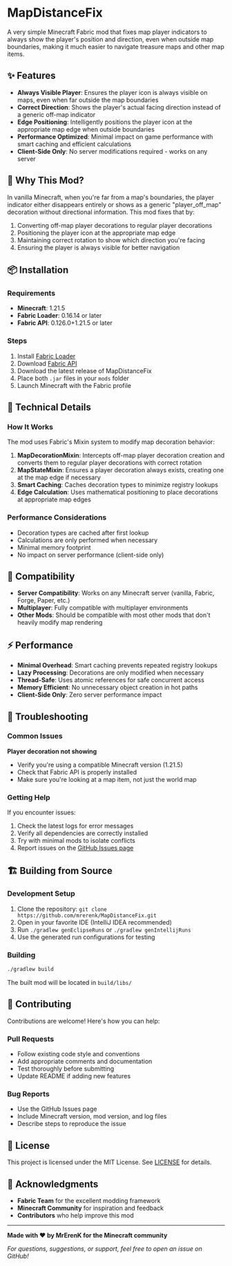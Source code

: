 # MapDistanceFix

A very simple Minecraft Fabric mod that fixes map player indicators to always show the player's position and direction, even when outside map boundaries, making it much easier to navigate treasure maps and other map items.

## ✨ Features

- **Always Visible Player**: Ensures the player icon is always visible on maps, even when far outside the map boundaries
- **Correct Direction**: Shows the player's actual facing direction instead of a generic off-map indicator
- **Edge Positioning**: Intelligently positions the player icon at the appropriate map edge when outside boundaries
- **Performance Optimized**: Minimal impact on game performance with smart caching and efficient calculations
- **Client-Side Only**: No server modifications required - works on any server

## 🎯 Why This Mod?

In vanilla Minecraft, when you're far from a map's boundaries, the player indicator either disappears entirely or shows as a generic "player_off_map" decoration without directional information. This mod fixes that by:

1. Converting off-map player decorations to regular player decorations
2. Positioning the player icon at the appropriate map edge
3. Maintaining correct rotation to show which direction you're facing
4. Ensuring the player is always visible for better navigation

## 📦 Installation

### Requirements
- **Minecraft**: 1.21.5
- **Fabric Loader**: 0.16.14 or later
- **Fabric API**: 0.126.0+1.21.5 or later

### Steps
1. Install [Fabric Loader](https://fabricmc.net/use/)
2. Download [Fabric API](https://modrinth.com/mod/fabric-api)
3. Download the latest release of MapDistanceFix
4. Place both `.jar` files in your `mods` folder
5. Launch Minecraft with the Fabric profile

## 🔧 Technical Details

### How It Works

The mod uses Fabric's Mixin system to modify map decoration behavior:

1. **MapDecorationMixin**: Intercepts off-map player decoration creation and converts them to regular player decorations with correct rotation
2. **MapStateMixin**: Ensures a player decoration always exists, creating one at the map edge if necessary
3. **Smart Caching**: Caches decoration types to minimize registry lookups
4. **Edge Calculation**: Uses mathematical positioning to place decorations at appropriate map edges

### Performance Considerations

- Decoration types are cached after first lookup
- Calculations are only performed when necessary
- Minimal memory footprint
- No impact on server performance (client-side only)

## 🔄 Compatibility

- **Server Compatibility**: Works on any Minecraft server (vanilla, Fabric, Forge, Paper, etc.)
- **Multiplayer**: Fully compatible with multiplayer environments
- **Other Mods**: Should be compatible with most other mods that don't heavily modify map rendering

## ⚡ Performance

- **Minimal Overhead**: Smart caching prevents repeated registry lookups
- **Lazy Processing**: Decorations are only modified when necessary
- **Thread-Safe**: Uses atomic references for safe concurrent access
- **Memory Efficient**: No unnecessary object creation in hot paths
- **Client-Side Only**: Zero server performance impact

## 🐛 Troubleshooting

### Common Issues

**Player decoration not showing**
- Verify you're using a compatible Minecraft version (1.21.5)
- Check that Fabric API is properly installed
- Make sure you're looking at a map item, not just the world map

### Getting Help

If you encounter issues:
1. Check the latest logs for error messages
2. Verify all dependencies are correctly installed
3. Try with minimal mods to isolate conflicts
4. Report issues on the [GitHub Issues page](https://github.com/mrerenk/MapDistanceFix/issues)

## 🏗️ Building from Source

### Development Setup
1. Clone the repository: `git clone https://github.com/mrerenk/MapDistanceFix.git`
2. Open in your favorite IDE (IntelliJ IDEA recommended)
3. Run `./gradlew genEclipseRuns` or `./gradlew genIntellijRuns`
4. Use the generated run configurations for testing

### Building
```bash
./gradlew build
```

The built mod will be located in `build/libs/`

## 🤝 Contributing

Contributions are welcome! Here's how you can help:

### Pull Requests
- Follow existing code style and conventions
- Add appropriate comments and documentation
- Test thoroughly before submitting
- Update README if adding new features

### Bug Reports
- Use the GitHub Issues page
- Include Minecraft version, mod version, and log files
- Describe steps to reproduce the issue

## 📄 License

This project is licensed under the MIT License. See [LICENSE](LICENSE) for details.

## 🙏 Acknowledgments

- **Fabric Team** for the excellent modding framework
- **Minecraft Community** for inspiration and feedback
- **Contributors** who help improve this mod

---

**Made with ❤️ by MrErenK for the Minecraft community**

*For questions, suggestions, or support, feel free to open an issue on GitHub!*
